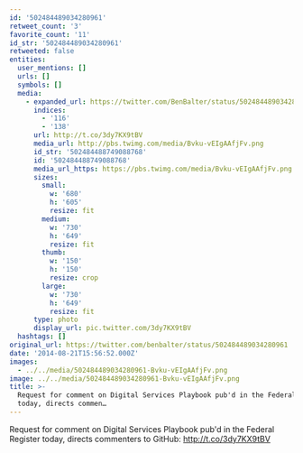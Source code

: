 ```yaml
---
id: '502484489034280961'
retweet_count: '3'
favorite_count: '11'
id_str: '502484489034280961'
retweeted: false
entities:
  user_mentions: []
  urls: []
  symbols: []
  media:
    - expanded_url: https://twitter.com/BenBalter/status/502484489034280961/photo/1
      indices:
        - '116'
        - '138'
      url: http://t.co/3dy7KX9tBV
      media_url: http://pbs.twimg.com/media/Bvku-vEIgAAfjFv.png
      id_str: '502484488749088768'
      id: '502484488749088768'
      media_url_https: https://pbs.twimg.com/media/Bvku-vEIgAAfjFv.png
      sizes:
        small:
          w: '680'
          h: '605'
          resize: fit
        medium:
          w: '730'
          h: '649'
          resize: fit
        thumb:
          w: '150'
          h: '150'
          resize: crop
        large:
          w: '730'
          h: '649'
          resize: fit
      type: photo
      display_url: pic.twitter.com/3dy7KX9tBV
  hashtags: []
original_url: https://twitter.com/benbalter/status/502484489034280961
date: '2014-08-21T15:56:52.000Z'
images:
  - ../../media/502484489034280961-Bvku-vEIgAAfjFv.png
image: ../../media/502484489034280961-Bvku-vEIgAAfjFv.png
title: >-
  Request for comment on Digital Services Playbook pub'd in the Federal Register
  today, directs commen…
---
```


Request for comment on Digital Services Playbook pub'd in the Federal Register today, directs commenters to GitHub: http://t.co/3dy7KX9tBV